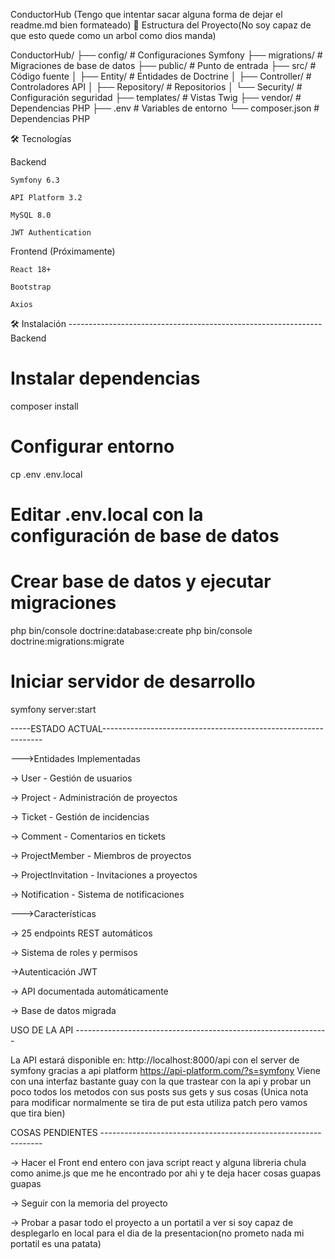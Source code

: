 ConductorHub (Tengo que intentar sacar alguna forma de dejar el readme.md bien formateado)
📁 Estructura del Proyecto(No soy capaz de que esto quede como un arbol como dios manda)

ConductorHub/
├── config/                 # Configuraciones Symfony
├── migrations/             # Migraciones de base de datos
├── public/                 # Punto de entrada
├── src/                   # Código fuente
│   ├── Entity/            # Entidades de Doctrine
│   ├── Controller/        # Controladores API
│   ├── Repository/        # Repositorios
│   └── Security/          # Configuración seguridad
├── templates/             # Vistas Twig
├── vendor/                # Dependencias PHP
├── .env                   # Variables de entorno
└── composer.json          # Dependencias PHP

🛠️ Tecnologías

Backend

    Symfony 6.3

    API Platform 3.2

    MySQL 8.0

    JWT Authentication

Frontend (Próximamente)

    React 18+

    Bootstrap

    Axios

🛠️ Instalación ---------------------------------------------------------------
Backend

# Instalar dependencias
composer install

# Configurar entorno
cp .env .env.local
# Editar .env.local con la configuración de base de datos

# Crear base de datos y ejecutar migraciones
php bin/console doctrine:database:create
php bin/console doctrine:migrations:migrate

# Iniciar servidor de desarrollo
symfony server:start

-----ESTADO ACTUAL---------------------------------------------------------------

--->Entidades Implementadas

   -> User - Gestión de usuarios

   -> Project - Administración de proyectos

   -> Ticket - Gestión de incidencias

   -> Comment - Comentarios en tickets

   -> ProjectMember - Miembros de proyectos

   -> ProjectInvitation - Invitaciones a proyectos

   -> Notification - Sistema de notificaciones

--->Características

   -> 25 endpoints REST automáticos

   -> Sistema de roles y permisos

   ->Autenticación JWT

   -> API documentada automáticamente

   -> Base de datos migrada

USO DE LA API   ---------------------------------------------------------------

La API estará disponible en: http://localhost:8000/api con el server de symfony gracias a api platform 
https://api-platform.com/?s=symfony
Viene con una interfaz bastante guay con la que trastear con la api  y probar un poco todos los metodos con sus posts sus gets y sus cosas
(Unica nota para modificar normalmente se tira de put esta utiliza patch pero vamos que tira bien)


COSAS PENDIENTES ---------------------------------------------------------------

  -> Hacer el Front end entero con java script react y alguna libreria chula como anime.js que me he encontrado por ahi y te deja hacer cosas guapas guapas

  -> Seguir con la memoria del proyecto

  -> Probar a pasar todo el proyecto a un portatil a ver si soy capaz de desplegarlo en local para el dia de la presentacion(no prometo nada mi portatil es una patata)
